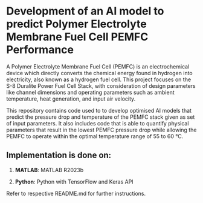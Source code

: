 # Development of an AI model to predict Polymer Electrolyte Membrane Fuel Cell PEMFC Performance

A Polymer Electrolyte Membrane Fuel Cell (PEMFC) is an electrochemical device which directly converts
the chemical energy found in hydrogen into electricity, also known as a hydrogen fuel cell.
This project focuses on the S-8 Duralite Power Fuel Cell Stack, with consideration
of design parameters like channel dimensions and operating parameters such as ambient temperature,
heat generation, and input air velocity.

This repository contains code used to to develop optimised AI models that predict the pressure drop 
and temperature of the PEMFC stack given as set of input parameters. It also includes code that is able 
to quantify physical parameters that result in the lowest PEMFC pressure drop while allowing the PEMFC 
to operate within the optimal temperature range of 55 to 60 °C.

## Implementation is done on:

1. **MATLAB**: MATLAB R2023b

2. **Python**: Python with TensorFlow and Keras API

Refer to respective README.md for further instructions.
